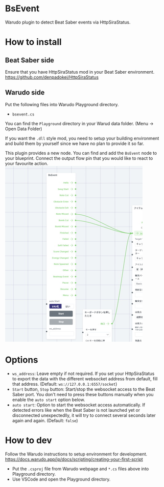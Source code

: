 # BsEvent
Warudo plugin to detect Beat Saber events via HttpSiraStatus.

# How to install
## Beat Saber side
Ensure that you have HttpSiraStatus mod in your Beat Saber environment.
https://github.com/denpadokei/HttpSiraStatus

## Warudo side
Put the following files into Warudo Playground directory.
- `bsevent.cs`

You can find the `Playground` directory in your Warud data folder. (Menu → Open Data Folder)

If you want the `.dll` style mod, you need to setup your building environment and build them by yourself since we have no plan to provide it so far.

This plugin provides a new node.
You can find and add the `BsEvent` node to your blueprint.
Connect the output flow pin that you would like to react to your favourite action.
![overview](docs/overview.jpg)

# Options
- `ws_address`: Leave empty if not required. If you set your HttpSiraStatus to export the data with the different websocket address from default, fill that address. (Default: `ws://127.0.0.1:6557/socket`)
- `Start` button, `Stop` button: Start/stop the websocket access to the Beat Saber port. You don't need to press these buttons manually when you enable the `auto start` option below.
- `auto start`: Option to start the websocket access automatically. If detected errors like when the Beat Saber is not launched yet or disconnected unexpectedlly, it will try to connect several seconds later again and again. (Default: `false`)

# How to dev
Follow the Warudo instructions to setup environment for development.
https://docs.warudo.app/jp/docs/scripting/creating-your-first-script

- Put the `.csproj` file from Warudo webpage and `*.cs` files above into Playground directory.
- Use VSCode and open the Playground directory.
